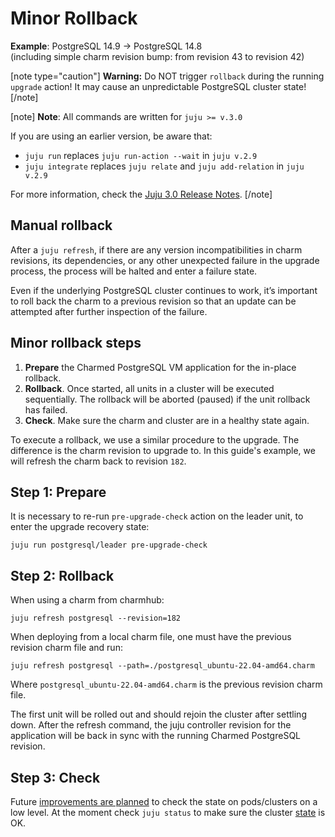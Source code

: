 # Minor Rollback

**Example**: PostgreSQL 14.9 -> PostgreSQL 14.8<br/>
(including simple charm revision bump: from revision 43 to revision 42)

[note type="caution"]
**Warning:** Do NOT trigger `rollback` during the running `upgrade` action! It may cause an unpredictable PostgreSQL cluster state!
[/note]

[note]
**Note**: All commands are written for `juju >= v.3.0`

If you are using an earlier version, be aware that:

 - `juju run` replaces `juju run-action --wait` in `juju v.2.9` 
 - `juju integrate` replaces `juju relate` and `juju add-relation` in `juju v.2.9`

For more information, check the [Juju 3.0 Release Notes](https://juju.is/docs/juju/roadmap#heading--juju-3-0-0---22-oct-2022).
[/note]

## Manual rollback
After a `juju refresh`, if there are any version incompatibilities in charm revisions, its dependencies, or any other unexpected failure in the upgrade process, the process will be halted and enter a failure state.

Even if the underlying PostgreSQL cluster continues to work, it’s important to roll back the charm to 
a previous revision so that an update can be attempted after further inspection of the failure.

## Minor rollback steps
1. **Prepare** the Charmed PostgreSQL VM application for the in-place rollback. 
2. **Rollback**. Once started, all units in a cluster will be executed sequentially. The rollback will be aborted (paused) if the unit rollback has failed.
3. **Check**. Make sure the charm and cluster are in a healthy state again.

To execute a rollback, we use a similar procedure to the upgrade. The difference is the charm revision to upgrade to. In this guide's example, we will refresh the charm back to revision `182`.

## Step 1: Prepare

It is necessary to re-run `pre-upgrade-check` action on the leader unit, to enter the upgrade recovery state:
```shell
juju run postgresql/leader pre-upgrade-check
```

## Step 2: Rollback
When using a charm from charmhub:

```shell
juju refresh postgresql --revision=182
```

When deploying from a local charm file, one must have the previous revision charm file and run:

```
juju refresh postgresql --path=./postgresql_ubuntu-22.04-amd64.charm
```

Where `postgresql_ubuntu-22.04-amd64.charm` is the previous revision charm file.

The first unit will be rolled out and should rejoin the cluster after settling down. After the refresh command, the juju controller revision for the application will be back in sync with the running Charmed PostgreSQL revision.

## Step 3: Check

Future [improvements are planned](https://warthogs.atlassian.net/browse/DPE-2621) to check the state on pods/clusters on a low level. At the moment check `juju status` to make sure the cluster [state](/t/10844) is OK.